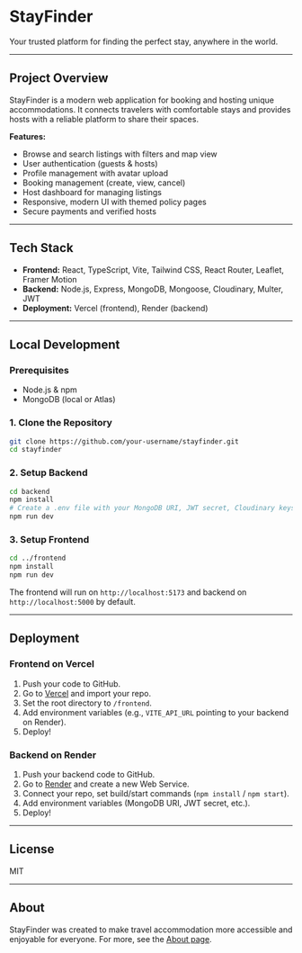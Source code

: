 # StayFinder

Your trusted platform for finding the perfect stay, anywhere in the world.

---

## Project Overview
StayFinder is a modern web application for booking and hosting unique accommodations. It connects travelers with comfortable stays and provides hosts with a reliable platform to share their spaces.

**Features:**
- Browse and search listings with filters and map view
- User authentication (guests & hosts)
- Profile management with avatar upload
- Booking management (create, view, cancel)
- Host dashboard for managing listings
- Responsive, modern UI with themed policy pages
- Secure payments and verified hosts

---

## Tech Stack
- **Frontend:** React, TypeScript, Vite, Tailwind CSS, React Router, Leaflet, Framer Motion
- **Backend:** Node.js, Express, MongoDB, Mongoose, Cloudinary, Multer, JWT
- **Deployment:** Vercel (frontend), Render (backend)

---

## Local Development

### Prerequisites
- Node.js & npm
- MongoDB (local or Atlas)

### 1. Clone the Repository
```bash
git clone https://github.com/your-username/stayfinder.git
cd stayfinder
```

### 2. Setup Backend
```bash
cd backend
npm install
# Create a .env file with your MongoDB URI, JWT secret, Cloudinary keys, etc.
npm run dev
```

### 3. Setup Frontend
```bash
cd ../frontend
npm install
npm run dev
```

The frontend will run on `http://localhost:5173` and backend on `http://localhost:5000` by default.

---

## Deployment

### Frontend on Vercel
1. Push your code to GitHub.
2. Go to [Vercel](https://vercel.com/) and import your repo.
3. Set the root directory to `/frontend`.
4. Add environment variables (e.g., `VITE_API_URL` pointing to your backend on Render).
5. Deploy!

### Backend on Render
1. Push your backend code to GitHub.
2. Go to [Render](https://render.com/) and create a new Web Service.
3. Connect your repo, set build/start commands (`npm install` / `npm start`).
4. Add environment variables (MongoDB URI, JWT secret, etc.).
5. Deploy!

---

## License
MIT

---

## About
StayFinder was created to make travel accommodation more accessible and enjoyable for everyone. For more, see the [About page](frontend/src/pages/About.tsx). 